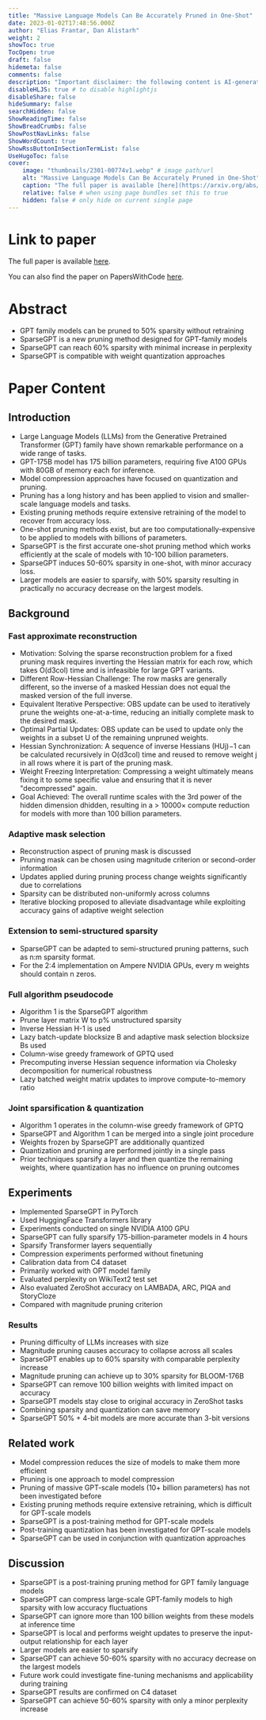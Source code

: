```yaml
---
title: "Massive Language Models Can Be Accurately Pruned in One-Shot"
date: 2023-01-02T17:48:56.000Z
author: "Elias Frantar, Dan Alistarh"
weight: 2
showToc: true
TocOpen: true
draft: false
hidemeta: false
comments: false
description: "Important disclaimer: the following content is AI-generated, please make sure to fact check the presented information by reading the full paper."
disableHLJS: true # to disable highlightjs
disableShare: false
hideSummary: false
searchHidden: false
ShowReadingTime: false
ShowBreadCrumbs: false
ShowPostNavLinks: false
ShowWordCount: true
ShowRssButtonInSectionTermList: false
UseHugoToc: false
cover:
    image: "thumbnails/2301-00774v1.webp" # image path/url
    alt: "Massive Language Models Can Be Accurately Pruned in One-Shot" # alt text
    caption: "The full paper is available [here](https://arxiv.org/abs/2301.00774)." # display caption under cover
    relative: false # when using page bundles set this to true
    hidden: false # only hide on current single page
---
```


# Link to paper
The full paper is available [here](https://arxiv.org/abs/2301.00774).

You can also find the paper on PapersWithCode [here](https://paperswithcode.com/paper/massive-language-models-can-be-accurately).

# Abstract
- GPT family models can be pruned to 50% sparsity without retraining
- SparseGPT is a new pruning method designed for GPT-family models
- SparseGPT can reach 60% sparsity with minimal increase in perplexity
- SparseGPT is compatible with weight quantization approaches

# Paper Content

## Introduction
- Large Language Models (LLMs) from the Generative Pretrained Transformer (GPT) family have shown remarkable performance on a wide range of tasks.
- GPT-175B model has 175 billion parameters, requiring five A100 GPUs with 80GB of memory each for inference.
- Model compression approaches have focused on quantization and pruning.
- Pruning has a long history and has been applied to vision and smaller-scale language models and tasks.
- Existing pruning methods require extensive retraining of the model to recover from accuracy loss.
- One-shot pruning methods exist, but are too computationally-expensive to be applied to models with billions of parameters.
- SparseGPT is the first accurate one-shot pruning method which works efficiently at the scale of models with 10-100 billion parameters.
- SparseGPT induces 50-60% sparsity in one-shot, with minor accuracy loss.
- Larger models are easier to sparsify, with 50% sparsity resulting in practically no accuracy decrease on the largest models.

## Background

### Fast approximate reconstruction
- Motivation: Solving the sparse reconstruction problem for a fixed pruning mask requires inverting the Hessian matrix for each row, which takes O(d3col) time and is infeasible for large GPT variants.
- Different Row-Hessian Challenge: The row masks are generally different, so the inverse of a masked Hessian does not equal the masked version of the full inverse.
- Equivalent Iterative Perspective: OBS update can be used to iteratively prune the weights one-at-a-time, reducing an initially complete mask to the desired mask.
- Optimal Partial Updates: OBS update can be used to update only the weights in a subset U of the remaining unpruned weights.
- Hessian Synchronization: A sequence of inverse Hessians (HUj)−1 can be calculated recursively in O(d3col) time and reused to remove weight j in all rows where it is part of the pruning mask.
- Weight Freezing Interpretation: Compressing a weight ultimately means fixing it to some specific value and ensuring that it is never "decompressed" again.
- Goal Achieved: The overall runtime scales with the 3rd power of the hidden dimension dhidden, resulting in a > 10000× compute reduction for models with more than 100 billion parameters.

### Adaptive mask selection
- Reconstruction aspect of pruning mask is discussed
- Pruning mask can be chosen using magnitude criterion or second-order information
- Updates applied during pruning process change weights significantly due to correlations
- Sparsity can be distributed non-uniformly across columns
- Iterative blocking proposed to alleviate disadvantage while exploiting accuracy gains of adaptive weight selection

### Extension to semi-structured sparsity
- SparseGPT can be adapted to semi-structured pruning patterns, such as n:m sparsity format.
- For the 2:4 implementation on Ampere NVIDIA GPUs, every m weights should contain n zeros.

### Full algorithm pseudocode
- Algorithm 1 is the SparseGPT algorithm
- Prune layer matrix W to p% unstructured sparsity
- Inverse Hessian H-1 is used
- Lazy batch-update blocksize B and adaptive mask selection blocksize Bs used
- Column-wise greedy framework of GPTQ used
- Precomputing inverse Hessian sequence information via Cholesky decomposition for numerical robustness
- Lazy batched weight matrix updates to improve compute-to-memory ratio

### Joint sparsification & quantization
- Algorithm 1 operates in the column-wise greedy framework of GPTQ
- SparseGPT and Algorithm 1 can be merged into a single joint procedure
- Weights frozen by SparseGPT are additionally quantized
- Quantization and pruning are performed jointly in a single pass
- Prior techniques sparsify a layer and then quantize the remaining weights, where quantization has no influence on pruning outcomes

## Experiments
- Implemented SparseGPT in PyTorch
- Used HuggingFace Transformers library
- Experiments conducted on single NVIDIA A100 GPU
- SparseGPT can fully sparsify 175-billion-parameter models in 4 hours
- Sparsify Transformer layers sequentially
- Compression experiments performed without finetuning
- Calibration data from C4 dataset
- Primarily worked with OPT model family
- Evaluated perplexity on WikiText2 test set
- Also evaluated ZeroShot accuracy on LAMBADA, ARC, PIQA and StoryCloze
- Compared with magnitude pruning criterion

### Results
- Pruning difficulty of LLMs increases with size
- Magnitude pruning causes accuracy to collapse across all scales
- SparseGPT enables up to 60% sparsity with comparable perplexity increase
- Magnitude pruning can achieve up to 30% sparsity for BLOOM-176B
- SparseGPT can remove 100 billion weights with limited impact on accuracy
- SparseGPT models stay close to original accuracy in ZeroShot tasks
- Combining sparsity and quantization can save memory
- SparseGPT 50% + 4-bit models are more accurate than 3-bit versions

## Related work
- Model compression reduces the size of models to make them more efficient
- Pruning is one approach to model compression
- Pruning of massive GPT-scale models (10+ billion parameters) has not been investigated before
- Existing pruning methods require extensive retraining, which is difficult for GPT-scale models
- SparseGPT is a post-training method for GPT-scale models
- Post-training quantization has been investigated for GPT-scale models
- SparseGPT can be used in conjunction with quantization approaches

## Discussion
- SparseGPT is a post-training pruning method for GPT family language models
- SparseGPT can compress large-scale GPT-family models to high sparsity with low accuracy fluctuations
- SparseGPT can ignore more than 100 billion weights from these models at inference time
- SparseGPT is local and performs weight updates to preserve the input-output relationship for each layer
- Larger models are easier to sparsify
- SparseGPT can achieve 50-60% sparsity with no accuracy decrease on the largest models
- Future work could investigate fine-tuning mechanisms and applicability during training
- SparseGPT results are confirmed on C4 dataset
- SparseGPT can achieve 50-60% sparsity with only a minor perplexity increase
